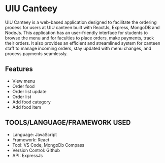 # UIU Canteey
UIU Canteey is a web-based application designed to facilitate the ordering process for users at UIU canteen built with ReactJs, Express, MongoDB and NodeJs. This application has an user-friendly interface for students to browse the menu and for faculties to place orders, make payments, track their orders. It also provides an efficient and streamlined system for canteen staff to manage incoming orders, stay updated with menu changes, and process payments seamlessly.

## Features
- View menu
- Order food
- Order list update
- Order list
- Add food category
- Add food item
  
## TOOLS/LANGUAGE/FRAMEWORK USED
- Language: JavaScript
- Framework: React
- Tool: VS Code, MongoDb Compass
- Version Control: Github
- API: ExpressJs


